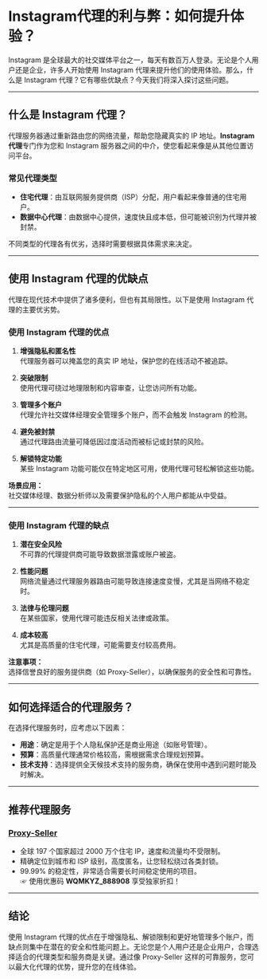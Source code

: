 # Instagram代理的利与弊：如何提升体验？

Instagram 是全球最大的社交媒体平台之一，每天有数百万人登录。无论是个人用户还是企业，许多人开始使用 Instagram 代理来提升他们的使用体验。那么，什么是 Instagram 代理？它有哪些优缺点？今天我们将深入探讨这些问题。

---

## 什么是 Instagram 代理？

代理服务器通过重新路由您的网络流量，帮助您隐藏真实的 IP 地址。**Instagram 代理**专门作为您和 Instagram 服务器之间的中介，使您看起来像是从其他位置访问平台。

### 常见代理类型

- **住宅代理**：由互联网服务提供商（ISP）分配，用户看起来像普通的住宅用户。
- **数据中心代理**：由数据中心提供，速度快且成本低，但可能被识别为代理并被封禁。

不同类型的代理各有优劣，选择时需要根据具体需求来决定。

---

## 使用 Instagram 代理的优缺点

代理在现代技术中提供了诸多便利，但也有其局限性。以下是使用 Instagram 代理的主要优劣势。

### 使用 Instagram 代理的优点

1. **增强隐私和匿名性**  
   代理服务器可以掩盖您的真实 IP 地址，保护您的在线活动不被追踪。

2. **突破限制**  
   使用代理可绕过地理限制和内容审查，让您访问所有功能。

3. **管理多个账户**  
   代理允许社交媒体经理安全管理多个账户，而不会触发 Instagram 的检测。

4. **避免被封禁**  
   通过代理路由流量可降低因过度活动而被标记或封禁的风险。

5. **解锁特定功能**  
   某些 Instagram 功能可能仅在特定地区可用，使用代理可轻松解锁这些功能。

**场景应用：**  
社交媒体经理、数据分析师以及需要保护隐私的个人用户都能从中受益。

---

### 使用 Instagram 代理的缺点

1. **潜在安全风险**  
   不可靠的代理提供商可能导致数据泄露或账户被盗。

2. **性能问题**  
   网络流量通过代理服务器路由可能导致连接速度变慢，尤其是当网络不稳定时。

3. **法律与伦理问题**  
   在某些国家，使用代理可能违反相关法律或政策。

4. **成本较高**  
   尤其是高质量的住宅代理，可能需要支付较高费用。

**注意事项：**  
选择信誉良好的服务提供商（如 Proxy-Seller），以确保服务的安全性和可靠性。

---

## 如何选择适合的代理服务？

在选择代理服务时，应考虑以下因素：

- **用途**：确定是用于个人隐私保护还是商业用途（如账号管理）。  
- **预算**：高质量代理通常价格较高，需根据需求合理规划预算。  
- **技术支持**：选择提供全天候技术支持的服务商，确保在使用中遇到问题时能及时解决。

---

## 推荐代理服务

### [Proxy-Seller](https://bit.ly/proxy-seller-coupon)

- 全球 197 个国家超过 2000 万个住宅 IP，速度和流量均不受限制。  
- 精确定位到城市和 ISP 级别，高度匿名，让您轻松绕过各类封锁。  
- 99.99% 的稳定性，非常适合需要长时间稳定使用的项目。  
☞ 使用优惠码 **WQMKYZ_888908** 享受独家折扣！

---

## 结论

使用 Instagram 代理的优点在于增强隐私、解锁限制和更好地管理多个账户，而缺点则集中在潜在的安全和性能问题上。无论您是个人用户还是企业用户，合理选择适合的代理类型和服务商是关键。通过像 Proxy-Seller 这样的可靠服务，您可以最大化代理的优势，提升您的在线体验。
